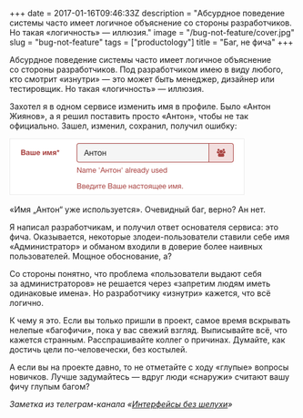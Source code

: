 +++
date = 2017-01-16T09:46:33Z
description = "Абсурдное поведение системы часто имеет логичное объяснение со стороны разработчиков. Но такая «логичность» — иллюзия."
image = "/bug-not-feature/cover.jpg"
slug = "bug-not-feature"
tags = ["productology"]
title = "Баг, не фича"
+++

Абсурдное поведение системы часто имеет логичное объяснение со стороны разработчиков. Под разработчиком имею в виду любого, кто смотрит «изнутри» — это может быть менеджер, дизайнер или тестировщик. Но такая «логичность» — иллюзия.

Захотел я в одном сервисе изменить имя в профиле. Было «Антон Жиянов», а я решил поставить просто «Антон», чтобы не так официально. Зашел, изменил, сохранил, получил ошибку:

![Имя «Антон» уже используется](bug-not-feature-anton.png)

«Имя „Антон“ уже используется». Очевидный баг, верно? Ан нет.

Я написал разработчикам, и получил ответ основателя сервиса: это фича. Оказывается, некоторые злодеи-пользователи ставили себе имя «Администратор» и обманом входили в доверие более наивных пользователей. Мощное обоснование, а?

Со стороны понятно, что проблема «пользователи выдают себя за администраторов» не решается через «запретим людям иметь одинаковые имена». Но разработчику «изнутри» кажется, что всё логично.

К чему я это. Если вы только пришли в проект, самое время вскрывать нелепые «багофичи», пока у вас свежий взгляд. Выписывайте всё, что кажется странным. Расспрашивайте коллег о причинах. Думайте, как достичь цели по-человечески, без костылей.

А если вы на проекте давно, то не отметайте с ходу «глупые» вопросы новичков. Лучше задумайтесь — вдруг люди «снаружи» считают вашу фичу глупым багом?

<div class="row">
<div class="col-xs-12 col-sm-10 col-md-8"><p><em>Заметка из телеграм-канала <span class="nowrap"><i class="far fa-star color-sin"></i> «<a href="https://t.me/dangry">Интерфейсы без шелухи</a>»</span></em></p></div>
</div>


